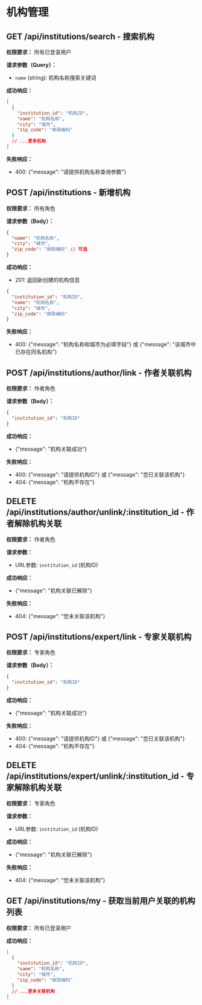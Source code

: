 # 机构管理

## GET /api/institutions/search - 搜索机构
**权限要求：** 所有已登录用户

**请求参数（Query）：**
- `name` (string): 机构名称搜索关键词

**成功响应：**
```json
[
  {
    "institution_id": "机构ID",
    "name": "机构名称",
    "city": "城市",
    "zip_code": "邮政编码"
  }
  // ...更多机构
]
```

**失败响应：**
- 400: {"message": "请提供机构名称查询参数"}

## POST /api/institutions - 新增机构
**权限要求：** 所有角色

**请求参数（Body）：**
```json
{
  "name": "机构名称",
  "city": "城市",
  "zip_code": "邮政编码" // 可选
}
```

**成功响应：**
- 201: 返回新创建的机构信息
```json
{
  "institution_id": "机构ID",
  "name": "机构名称",
  "city": "城市",
  "zip_code": "邮政编码"
}
```

**失败响应：**
- 400: {"message": "机构名称和城市为必填字段"} 或 {"message": "该城市中已存在同名机构"}

## POST /api/institutions/author/link - 作者关联机构
**权限要求：** 作者角色

**请求参数（Body）：**
```json
{
  "institution_id": "机构ID"
}
```

**成功响应：**
- {"message": "机构关联成功"}

**失败响应：**
- 400: {"message": "请提供机构ID"} 或 {"message": "您已关联该机构"}
- 404: {"message": "机构不存在"}

## DELETE /api/institutions/author/unlink/:institution_id - 作者解除机构关联   
**权限要求：** 作者角色

**请求参数：**
- URL参数: `institution_id` (机构ID)

**成功响应：**
- {"message": "机构关联已解除"}

**失败响应：**
- 404: {"message": "您未关联该机构"}

## POST /api/institutions/expert/link - 专家关联机构
**权限要求：** 专家角色

**请求参数（Body）：**
```json
{
  "institution_id": "机构ID"
}
```

**成功响应：**
- {"message": "机构关联成功"}

**失败响应：**
- 400: {"message": "请提供机构ID"} 或 {"message": "您已关联该机构"}
- 404: {"message": "机构不存在"}

## DELETE /api/institutions/expert/unlink/:institution_id - 专家解除机构关联
**权限要求：** 专家角色

**请求参数：**
- URL参数: `institution_id` (机构ID)

**成功响应：**
- {"message": "机构关联已解除"}

**失败响应：**
- 404: {"message": "您未关联该机构"}

## GET /api/institutions/my - 获取当前用户关联的机构列表
**权限要求：** 所有已登录用户

**成功响应：**
```json
[
  {
    "institution_id": "机构ID",
    "name": "机构名称",
    "city": "城市",
    "zip_code": "邮政编码"
  }
  // ...更多关联机构
]
```